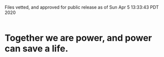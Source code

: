 Files vetted, and approved for public release as of Sun Apr  5 13:33:43 PDT 2020<br><br><h1>Together we are power, and power can save a life.</h1>

